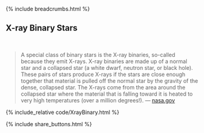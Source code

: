 {% include breadcrumbs.html %}

## X-ray Binary Stars
<div class="header_line"><br/></div>

<blockquote>
A special class of binary stars is the X-ray binaries, so-called because they emit X-rays. 
X-ray binaries are made up of a normal star and a collapsed star (a white dwarf, neutron star, or black hole). 
These pairs of stars produce X-rays if the stars are close enough together that material is pulled off the normal 
star by the gravity of the dense, collapsed star. The X-rays come from the area around the collapsed star 
where the material that is falling toward it is heated to very high temperatures (over a million degrees!). &mdash;
<a href="https://imagine.gsfc.nasa.gov/science/objects/binary_stars1.html">nasa.gov</a>
</blockquote>
<p style="clear:both;"></p>

{% include_relative code/XrayBinary.html %}

<p style="clear:both;"></p>

{% include share_buttons.html %}